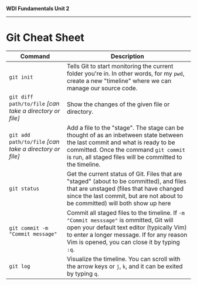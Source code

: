 **WDI Fundamentals Unit 2**

---

# Git Cheat Sheet

Command | Description
---|---
`git init` | Tells Git to start monitoring the current folder you're in. In other words, for my `pwd`, create a new "timeline" where we can manage our source code.
`git diff path/to/file` _[can take a directory or file]_ | Show the changes of the given file or directory.
`git add path/to/file` _[can take a directory or file]_ | Add a file to the "stage". The stage can be thought of as an inbetween state between the last commit and what is ready to be committed. Once the command `git commit` is run, all staged files will be committed to the timeline.
`git status` | Get the current status of Git. Files that are "staged" (about to be committed), and files that are unstaged (files that have changed since the last commit, but are not about to be committed) will both show up here
`git commit -m "Commit message"` | Commit all staged files to the timeline. If `-m "Commit messsage"` is ommitted, Git will open your default text editor (typically Vim) to enter a longer message. If for any reason Vim is opened, you can close it by typing `:q`.
`git log` | Visualize the timeline. You can scroll with the arrow keys or `j`, `k`, and it can be exited by typing `q`.
